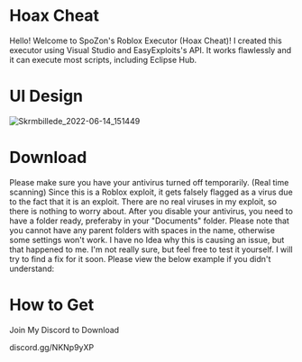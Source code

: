 # Hoax Cheat
Hello! Welcome to SpoZon's Roblox Executor (Hoax Cheat)!
I created this executor using Visual Studio and EasyExploits's API.
It works flawlessly and it can execute most scripts, including Eclipse Hub.

# UI Design
![Skrmbillede_2022-06-14_151449](https://user-images.githubusercontent.com/106381533/174263895-26a7f3d0-cbfb-4a1e-9130-2173bee48a41.png)

# Download
Please make sure you have your antivirus turned off temporarily. (Real time scanning)
Since this is a Roblox exploit, it gets falsely flagged as a virus due to the fact that it is an exploit. There are no real viruses in my exploit, so there is nothing to worry about. After you disable your antivirus, you need to have a folder ready, preferaby in your "Documents" folder.
Please note that you cannot have any parent folders with spaces in the name, otherwise some settings won't work.
I have no Idea why this is causing an issue, but that happened to me. I'm not really sure, but feel free to test it yourself.
I will try to find a fix for it soon. Please view the below example if you didn't understand:

# How to Get
Join My Discord to Download

discord.gg/NKNp9yXP

